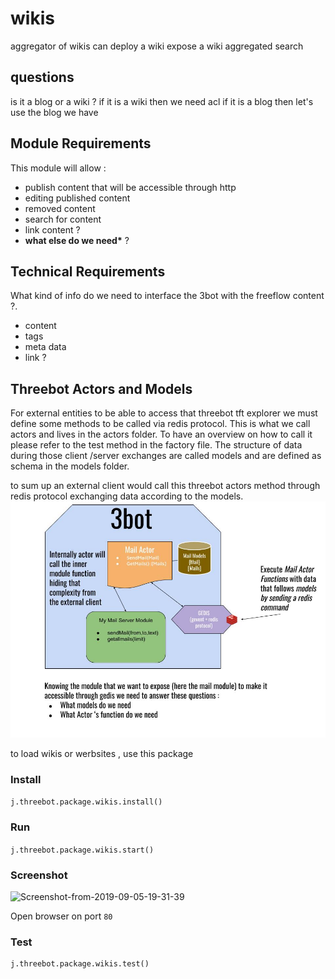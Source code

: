 # wikis

aggregator of wikis
can deploy a wiki
expose a wiki
aggregated search

## questions

is it a blog or a wiki ? if it is a wiki then we need acl
if it is a blog then let's use the blog we have

## Module Requirements

This module will allow :

- publish content that will be accessible through http
- editing published content
- removed content
- search for content
- link content ?
- **what else do we need\*** ?

## Technical Requirements

What kind of info do we need to interface the 3bot with the freeflow content ?.

- content
- tags
- meta data
- link ?

## Threebot Actors and Models

For external entities to be able to access that threebot tft explorer we must define some methods to be called via redis protocol.
This is what we call actors and lives in the actors folder. To have an overview on how to call it please refer to the test method in the factory file.
The structure of data during those client /server exchanges are called models and are defined as schema in the models folder.

to sum up an external client would call this threebot actors method through redis protocol exchanging data according to the models.
![3Bot module example with mail module](../doc/images/3bot_actors_models.jpg)

to load wikis or werbsites , use this package

### Install

`j.threebot.package.wikis.install()`

### Run

`j.threebot.package.wikis.start()`

### Screenshot

<img src="https://i.ibb.co/K5WGBfz/Screenshot-from-2019-09-05-19-31-39.png" alt="Screenshot-from-2019-09-05-19-31-39" border="0">

Open browser on port `80`

### Test

```
j.threebot.package.wikis.test()
```
